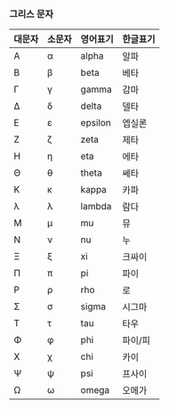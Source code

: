 ### 그리스 문자
|대문자|소문자|영어표기|한글표기|
|-----|-----|-----|-----|
|&Alpha;|&alpha;|alpha|알파|
|&Beta;|&beta;|beta|베타|
|&Gamma;|&gamma;|gamma|감마|
|&Delta;|&delta;|delta|델타|
|&Epsilon;|&epsilon;|epsilon|엡실론|
|&Zeta;|&zeta;|zeta|제타|
|&Eta;|&eta;|eta|에타|
|&Theta;|&theta;|theta|쎄타|
|&Kappa;|&kappa;|kappa|카파|
|&lambda;|&lambda;|lambda|람다|
|&Mu;|&mu;|mu|뮤|
|&Nu;|&nu;|nu|누|
|&Xi;|&xi;|xi|크싸이|
|&Pi;|&pi;|pi|파이|
|&Rho;|&rho;|rho|로|
|&Sigma;|&sigma;|sigma|시그마|
|&Tau;|&tau;|tau|타우|
|&Phi;|&phi;|phi|파이/피|
|&Chi;|&chi;|chi|카이|
|&Psi;|&psi;|psi|프사이|
|&Omega;|&omega;|omega|오메가|